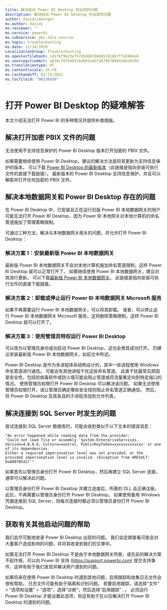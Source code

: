 ```yaml
---
title: 解决启动 Power BI Desktop 时出现的问题
description: 解决启动 Power BI Desktop 时出现的问题
author: davidiseminger
ms.author: davidi
ms.reviewer: ''
ms.service: powerbi
ms.subservice: pbi-data-sources
ms.topic: troubleshooting
ms.date: 11/14/2020
LocalizationGroup: Troubleshooting
ms.openlocfilehash: c41f8f9b23ef57d5dd6fd4b851918b7ffa5904a0
ms.sourcegitcommit: ab28cf07b483cb4b01a42fa879b788932bba919d
ms.translationtype: HT
ms.contentlocale: zh-CN
ms.lasthandoff: 01/15/2021
ms.locfileid: "98226930"
---
```

# <a name="troubleshoot-opening-power-bi-desktop"></a>打开 Power BI Desktop 的疑难解答

本文介绍无法打开 Power BI 的多种情况并提供补救措施。 

## <a name="resolve-issues-with-opening-encrypted-pbix-files"></a>解决打开加密 PBIX 文件的问题

无法使用不支持信息保护的 Power BI Desktop 版本打开加密的 PBIX 文件。

如果需要继续使用 Power BI Desktop，建议的解决方法是将其更新为支持信息保护的版本。 可以下载 [Power BI Desktop 的最新版本](https://www.microsoft.com/download/confirmation.aspx?id=58494)（此链接是指向安装可执行文件的直接下载链接）。 最新版本的 Power BI Desktop 支持信息保护，并且可以解密并打开任何加密的 PBIX 文件。

###

## <a name="resolve-issues-with-the-on-premises-data-gateway-and-power-bi-desktop"></a>解决本地数据网关和 Power BI Desktop 存在的问题

在 Power BI Desktop 中，已安装且正在运行旧版 Power BI 本地数据网关的用户可能无法打开 Power BI Desktop，因为 Power BI 本地网关对本地计算机的命名管道施加了管理策略限制。

可通过三种方法，解决与本地数据网关相关的问题，并允许打开 Power BI Desktop：

### <a name="resolution-1-install-the-latest-version-of-power-bi-on-premises-data-gateway"></a>解决方案 1：安装最新版 Power BI 本地数据网关

最新版 Power BI 本地数据网关不会对本地计算机施加命名管道限制，这样 Power BI Desktop 就可以正常打开了。 如需继续使用 Power BI 本地数据网关，建议对其进行更新。 可以下载[最新版 Power BI 本地数据网关](https://go.microsoft.com/fwlink/?LinkId=698863)。 此链接是指向安装可执行文件的直接下载链接。

### <a name="resolution-2-uninstall-or-stop-the-power-bi-on-premises-data-gateway-microsoft-service"></a>解决方案 2：卸载或停止运行 Power BI 本地数据网关 Microsoft 服务

如果不再需要运行 Power BI 本地数据网关，可以将其卸载。 或者，可以停止运行 Power BI 本地数据网关 Microsoft 服务，这将删除策略限制，这样 Power BI Desktop 就可以打开了。

### <a name="resolution-3-run-power-bi-desktop-with-administrator-privilege"></a>解决方案 3：使用管理员特权运行 Power BI Desktop

可以改为以管理员身份成功启动 Power BI Desktop，这也会使其成功打开。 仍建议安装最新版 Power BI 本地数据网关，如前文中所述。

Power BI Desktop 是作为多进程体系结构设计的，其中一些进程使用 Windows 命名管道进行通信。 可能会有其他进程干扰这些命名管道。 此类干扰最常见原因是安全性，包括防病毒软件或防火墙可能会阻止管道或将流量重定向到特定端口的情况。 使用管理员权限打开 Power BI Desktop 可以解决该问题。 如果无法使用管理员权限打开，请让管理员确定哪些安全规则阻止命名管道正确通信。 然后，将 Power BI Desktop 及其各自的子进程添加到允许列表。

## <a name="resolve-issues-when-connecting-to-sql-server"></a>解决连接到 SQL Server 时发生的问题

尝试连接到 SQL Server 数据库时，可能会收到类似于以下文本的错误消息：

`"An error happened while reading data from the provider:`\
`'Could not load file or assembly 'System.EnterpriseServices, Version=4.0.0.0, Culture=neutral, PublicKeyToken=xxxxxxxxxxxxx' or one of its dependencies.`\
`Either a required impersonation level was not provided, or the provided impersonation level is invalid. (Exception from HRESULT: 0x80070542)'"`

如果首先以管理员身份打开 Power BI Desktop，然后再建立 SQL Server 连接，通常可以解决此问题。

以管理员身份打开 Power BI Desktop 并建立连接后，所需的 DLL 会正确注册。 此后，不再需要以管理员身份打开 Power BI Desktop。 如果使用备用 Windows 凭据连接到 SQL Server，则每次连接时都必须以管理员身份打开 Power BI Desktop。

## <a name="get-help-with-other-launch-issues"></a>获取有关其他启动问题的帮助

我们会尽可能地收录 Power BI Desktop 出现的问题。 我们会定期查看可能会对大量客户造成影响的问题，并将其收录到我们的文章中。

如果无法打开 Power BI Desktop 不是由于本地数据网关所致，或先前的解决方案不起作用，可以向 Power BI 支持 (<https://support.powerbi.com>) 提交支持事件，这样有助于我们发现并解决用户遇到的问题。

如果将来在使用 Power BI Desktop 时遇到其他问题，启用跟踪和收集日志文件会很有帮助。 日志文件可能有助于隔离和识别问题。 若要启用跟踪，请选择“文件” > “选项和设置” > “选项”，选择“诊断”，然后选择“启用跟踪”  , 。 必须运行 Power BI Desktop 才能设置此选项，但这有助于在以后解决打开 Power BI Desktop 时遇到的问题。
